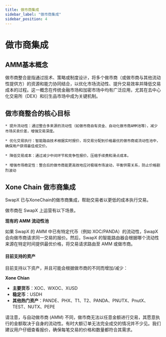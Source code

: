 ```yaml
---
title: 做市商集成
sidebar_label: "做市商集成"
sidebar_position: 4
---
```

# 做市商集成
## AMM基本概念
做市商整合是指通过技术、策略或制度设计，将多个做市商（或做市商与其他流动性提供方）的资源和能力协同结合，以优化市场流动性、提升交易效率并降低交易成本的过程。这一概念在传统金融市场和加密市场中均有广泛应用，尤其在去中心化交易所（DEX）和衍生品市场中成为关键机制。

## 做市商整合的核心目标
    * 提升流动性：通过整合多来源的流动性（如做市商自有资金、自动化做市商AMM池等），减少市场买卖价差，增强交易深度。

    * 优化交易执行：智能路由技术根据实时报价，将交易分配到价格最优的做市商或流动性池中，确保用户获得最佳成交价。

    * 降低交易成本：通过减少中间环节和竞争性报价，压缩手续费和滑点成本。

    * 增强市场稳定性：整合后的做市商能更高效地应对极端市场波动，平衡供需关系，防止价格剧烈波动

## Xone Chain 做市商集成

SwapX 已与XoneChain的做市商集成，帮助交易者以更低的成本执行交易。

做市商在 SwapX 上运营有以下场景。

**现有的 AMM 流动性池**

如果 SwapX 的 AMM 中已有特定代币（例如 XOC/PANDA）的流动性，SwapX 会向做市商请求同一交易的报价。然后，SwapX 的智能路由器会根据哪个流动性来源在特定时间提供最优价格，将交易请求路由至 AMM 或做市商。

#### 目前支持的资产

目前支持以下资产，并且可能会根据做市商的不同而增加/减少：

**Xone Chian**

* **主要货币**：XOC、WXOC、XUSD
* **稳定币**：USDH
* **其他热门资产**：PANDE、PHX、T1、T2、PANDA、PNUTX、PnutX、TEST、NUTX、PEPE

请注意，与自动做市商 (AMM) 不同，做市商无法以任意金额进行交易，其愿意执行的金额取决于自身的流动性。有时大额订单无法完全成交的情况并不少见。我们建议用户仔细查看报价，确保每笔交易的价格和数量都符合其需求。



